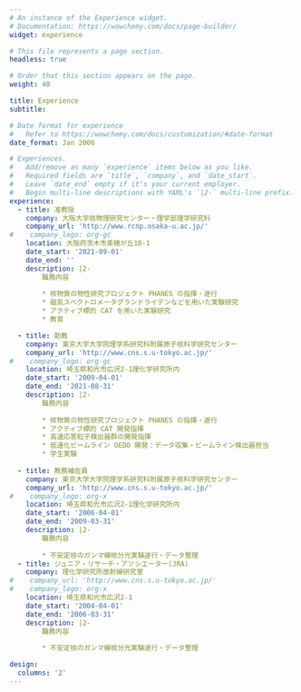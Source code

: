 ```yaml
---
# An instance of the Experience widget.
# Documentation: https://wowchemy.com/docs/page-builder/
widget: experience

# This file represents a page section.
headless: true

# Order that this section appears on the page.
weight: 40

title: Experience
subtitle:

# Date format for experience
#   Refer to https://wowchemy.com/docs/customization/#date-format
date_format: Jan 2006

# Experiences.
#   Add/remove as many `experience` items below as you like.
#   Required fields are `title`, `company`, and `date_start`.
#   Leave `date_end` empty if it's your current employer.
#   Begin multi-line descriptions with YAML's `|2-` multi-line prefix.
experience:
  - title: 准教授
    company: 大阪大学核物理研究センター・理学部理学研究科
    company_url: 'http://www.rcnp.osaka-u.ac.jp/'
#    company_logo: org-gc
    location: 大阪府茨木市美穂が丘10-1
    date_start: '2021-09-01'
    date_end: ''
    description: |2-
        職務内容
        
        * 核物質の物性研究プロジェクト PHANES の指揮・遂行
        * 磁気スペクトロメータグランドライデンなどを用いた実験研究
        * アクティブ標的 CAT を用いた実験研究
        * 教育

  - title: 助教
    company: 東京大学大学院理学系研究科附属原子核科学研究センター
    company_url: 'http://www.cns.s.u-tokyo.ac.jp/'
#    company_logo: org-gc
    location: 埼玉県和光市広沢2-1理化学研究所内
    date_start: '2009-04-01'
    date_end: '2021-08-31'
    description: |2-
        職務内容
        
        * 核物質の物性研究プロジェクト PHANES の指揮・遂行
        * アクティブ標的 CAT 開発指揮
        * 高速応答粒子検出器群の開発指揮
        * 低速化ビームライン OEDO 開発：データ収集・ビームライン検出器担当
        * 学生実験
        
  - title: 教務補佐員
    company: 東京大学大学院理学系研究科附属原子核科学研究センター
    company_url: 'http://www.cns.s.u-tokyo.ac.jp/'
#    company_logo: org-x
    location: 埼玉県和光市広沢2-1理化学研究所内
    date_start: '2006-04-01'
    date_end: '2009-03-31'
    description: |2-
        職務内容
        
        * 不安定核のガンマ線核分光実験遂行・データ整理
  - title: ジュニア・リサーチ・アソシエーター(JRA)
    company: 理化学研究所放射線研究室
#    company_url: 'http://www.cns.s.u-tokyo.ac.jp/'
#    company_logo: org-x
    location: 埼玉県和光市広沢2-1
    date_start: '2004-04-01'
    date_end: '2006-03-31'
    description: |2-
        職務内容
        
        * 不安定核のガンマ線核分光実験遂行・データ整理

design:
  columns: '2'
---
```

